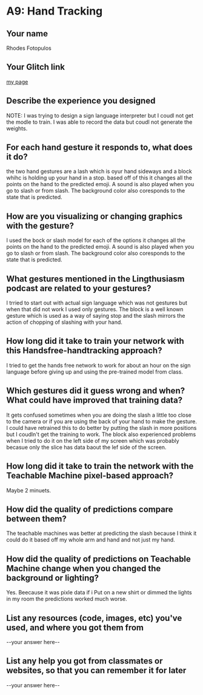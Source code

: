 # A9: Hand Tracking

## Your name
Rhodes Fotopulos
## Your Glitch link
[my page](https://rhodes-a9.glitch.me)


## Describe the experience you designed
NOTE: I was trying to design a sign language interpreter but I coudl not get the modle to train. I was able to record the data but coudl not generate the weights. 

## For each hand gesture it responds to, what does it do?
the two hand gestures are a lash which is oyur hand sideways and a block whihc is holding up your hand in a stop. based off of this it changes all the points on the hand to the predicted emoji. A sound is also played when you go to slash or from slash. The background color also coresponds to the state that is predicted. 
## How are you visualizing or changing graphics with the gesture?
I used the bock or slash model for each of the options it changes all the points on the hand to the predicted emoji. A sound is also played when you go to slash or from slash. The background color also coresponds to the state that is predicted. 

## What gestures mentioned in the Lingthusiasm podcast are related to your gestures?
I trried to start out with actual sign language which was not gestures but when that did not work I used only gestures. The block is a well known gesture which is used as a way of saying stop and the slash mirrors the action of chopping of slashing with your hand. 


## How long did it take to train your network with this Handsfree-handtracking approach?
I tried to get the hands free network to work for about an hour on the sign language before giving up and using the pre-trained model from class. 

## Which gestures did it guess wrong and when? What could have improved that training data?
It gets confused sometimes when you are doing the slash a little too close to the camera or if you are using the back of your hand to make the gesture. I could have retrained this to do better by putting the slash in more positions but I coudln't get the training to work. The block also experienced problems when I tried to do it on the left side of my screen which was probably becasue only the slice has data baout the lef side of the screen. 

## How long did it take to train the network with the Teachable Machine pixel-based approach?

Maybe 2 minuets. 


## How did the quality of predictions compare between them?

The teachable machines was better at predicting the slash because I think it could do it based off my whole arm and hand and not just my hand. 

## How did the quality of predictions on Teachable Machine change when you changed the background or lighting?

Yes. Beecause it was pixle data if i Put on a new shirt or dimmed the lights in my room the predictions worked much worse. 
## List any resources (code, images, etc) you've used, and where you got them from

--your answer here--

## List any help you got from classmates or websites, so that you can remember it for later

--your answer here--